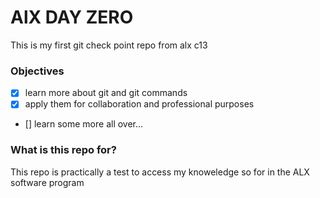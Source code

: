 # AlX DAY ZERO 
This is my first git check point repo from alx c13

### Objectives
- [x] learn more about git and git commands
- [x] apply them for collaboration and professional purposes
- [] learn some more all over...

### What is this repo for?

This repo is practically a test to access my knoweledge so for in the ALX software program
